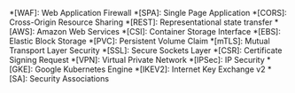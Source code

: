 *[WAF]: Web Application Firewall
*[SPA]: Single Page Application
*[CORS]: Cross-Origin Resource Sharing
*[REST]: Representational state transfer
*[AWS]: Amazon Web Services
*[CSI]: Container Storage Interface
*[EBS]: Elastic Block Storage
*[PVC]: Persistent Volume Claim
*[mTLS]: Mutual Transport Layer Security
*[SSL]: Secure Sockets Layer
*[CSR]: Certificate Signing Request
*[VPN]: Virtual Private Network
*[IPSec]: IP Security
*[GKE]: Google Kubernetes Engine
*[IKEV2]: Internet Key Exchange v2
*[SA]: Security Associations
